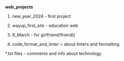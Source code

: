 **web_projects**

1. new_year_2024 - first project

2. wayup_first_site - education web

3. 8_March - for girlfriend/friend))
4. code_format_and_linter = about linters and formatting

*.txt files - comments and info about technology
